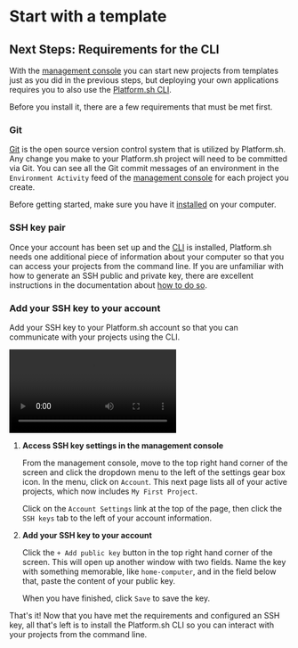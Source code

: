 # Start with a template

## Next Steps: Requirements for the CLI

With the [management console](/administration/web.md) you can start new projects from templates just as you did in the previous steps, but deploying your own applications requires you to also use the [Platform.sh CLI](/development/cli.md).

Before you install it, there are a few requirements that must be met first.

### Git

[Git](/development/tools.md#git) is the open source version control system that is utilized by Platform.sh. Any change you make to your Platform.sh project will need to be committed via Git. You can see all the Git commit messages of an environment in the `Environment Activity` feed of the [management console](/administration/web.md) for each project you create.

Before getting started, make sure you have it [installed](https://git-scm.com/) on your computer.

### SSH key pair

Once your account has been set up and the [CLI](/development/cli.md) is installed, Platform.sh needs one additional piece of information about your computer so that you can access your projects from the command line.
If you are unfamiliar with how to generate an SSH public and private key, there are excellent instructions in the documentation about [how to do so](/development/tools.md#ssh).

### Add your SSH key to your account

Add your SSH key to your Platform.sh account so that you can communicate with your projects using the CLI.

<video controls autoplay loop>
  <source src="/videos/management-console/add-ssh-mc.mp4" type="video/mp4">
</video>

1. **Access SSH key settings in the management console**

    From the management console, move to the top right hand corner of the screen and click the dropdown menu to the left of the settings gear box icon. In the menu, click on `Account`. This next page lists all of your active projects, which now includes `My First Project`.

    Click on the `Account Settings` link at the top of the page, then click the `SSH keys` tab to the left of your account information.

2. **Add your SSH key to your account**

    Click the `+ Add public key` button in the top right hand corner of the screen. This will open up another window with two fields. Name the key with something memorable, like `home-computer`, and in the field below that, paste the content of your public key.

    When you have finished, click `Save` to save the key.


That's it! Now that you have met the requirements and configured an SSH key, all that's left is to install the Platform.sh CLI so you can interact with your projects from the command line.

<div id = "buttons"></div>

<script>
$(document).ready(function(){
  var navNextText = "I have added my SSH key to my account";
  var navButtons = {type: "navigation", prev: getPathObj("prev"), next: getPathObj("next", navNextText), div: "buttons"};
  makeButton(navButtons);
});
</script>
